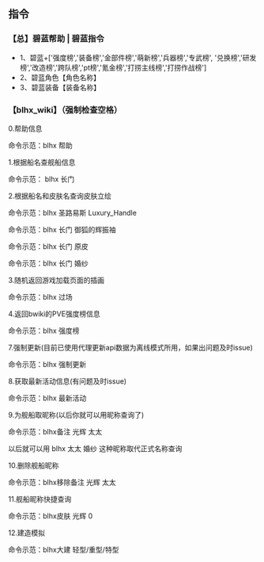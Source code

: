 ## 指令

### 【总】碧蓝帮助 | 碧蓝指令

- 1、碧蓝+['强度榜','装备榜','金部件榜','萌新榜','兵器榜','专武榜',
        '兑换榜','研发榜','改造榜','跨队榜','pt榜','氪金榜','打捞主线榜','打捞作战榜']
- 2、碧蓝角色【角色名称】
- 3、碧蓝装备【装备名称】

### 【blhx_wiki】（强制检查空格）

0.帮助信息

命令示范：blhx 帮助

1.根据船名查舰船信息

命令示范： blhx 长门

2.根据船名和皮肤名查询皮肤立绘

命令示范：blhx 圣路易斯 Luxury_Handle

命令示范：blhx 长门 御狐的辉振袖

命令示范：blhx 长门 原皮

命令示范：blhx 长门 婚纱

3.随机返回游戏加载页面的插画

命令示范：blhx 过场

4.返回bwiki的PVE强度榜信息

命令示范：blhx 强度榜

7.强制更新(目前已使用代理更新api数据为离线模式所用，如果出问题及时issue)

命令示范：blhx 强制更新

8.获取最新活动信息(有问题及时issue)

命令示范：blhx 最新活动

9.为舰船取昵称(以后你就可以用昵称查询了)

命令示范：blhx备注 光辉 太太

以后就可以用 blhx 太太 婚纱 这种昵称取代正式名称查询

10.删除舰船昵称

命令示范：blhx移除备注 光辉 太太

11.舰船昵称快捷查询

命令示范：blhx皮肤 光辉 0

12.建造模拟

命令示范：blhx大建 轻型/重型/特型